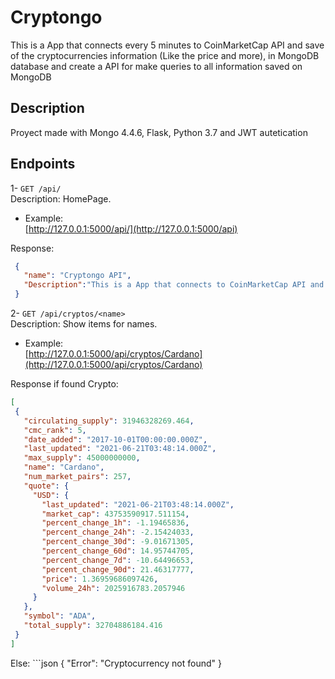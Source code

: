 # Cryptongo

This is a App that connects every 5 minutes to CoinMarketCap API and save of the cryptocurrencies information (Like the price and more), in MongoDB database and create a API for make queries to all information saved on MongoDB




## Description
Proyect made with Mongo 4.4.6, Flask, Python 3.7 and JWT autetication 


## Endpoints

1- `GET /api/`
<br>Description: HomePage.
- Example:
  <br>[http://127.0.0.1:5000/api/](http://127.0.0.1:5000/api)

 Response:
   ```json
    {
      "name": "Cryptongo API",
      "Description":"This is a App that connects to CoinMarketCap API and save of the cryptocurrencies information in MongoDB database"
    }
  ```
  
  
2- `GET /api/cryptos/<name>`
<br>Description: Show items for names.
- Example:
  <br>[http://127.0.0.1:5000/api/cryptos/Cardano](http://127.0.0.1:5000/api/cryptos/Cardano)

 Response if found Crypto:
   ```json
  [
    {
      "circulating_supply": 31946328269.464,
      "cmc_rank": 5,
      "date_added": "2017-10-01T00:00:00.000Z",
      "last_updated": "2021-06-21T03:48:14.000Z",
      "max_supply": 45000000000,
      "name": "Cardano",
      "num_market_pairs": 257,
      "quote": {
        "USD": {
          "last_updated": "2021-06-21T03:48:14.000Z",
          "market_cap": 43753590917.511154,
          "percent_change_1h": -1.19465836,
          "percent_change_24h": -2.15424033,
          "percent_change_30d": -9.01671305,
          "percent_change_60d": 14.95744705,
          "percent_change_7d": -10.64496653,
          "percent_change_90d": 21.46317777,
          "price": 1.36959686097426,
          "volume_24h": 2025916783.2057946
        }
      },
      "symbol": "ADA",
      "total_supply": 32704886184.416
    }
  ]
  ```
  
 Else:
    ```json
    {
      "Error": "Cryptocurrency not found"
    }
  ```

  
